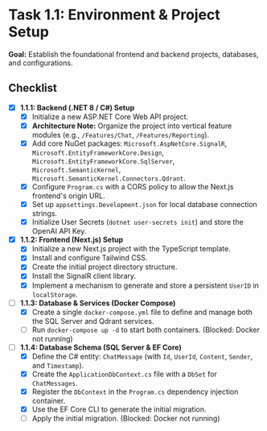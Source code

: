 # Task 1.1: Environment & Project Setup

**Goal:** Establish the foundational frontend and backend projects, databases, and configurations.

## Checklist

- [x] **1.1.1: Backend (.NET 8 / C#) Setup**
  - [x] Initialize a new ASP.NET Core Web API project.
  - [x] **Architecture Note:** Organize the project into vertical feature modules (e.g., `/Features/Chat`, `/Features/Reporting`).
  - [x] Add core NuGet packages: `Microsoft.AspNetCore.SignalR`, `Microsoft.EntityFrameworkCore.Design`, `Microsoft.EntityFrameworkCore.SqlServer`, `Microsoft.SemanticKernel`, `Microsoft.SemanticKernel.Connectors.Qdrant`.
  - [x] Configure `Program.cs` with a CORS policy to allow the Next.js frontend's origin URL.
  - [x] Set up `appsettings.Development.json` for local database connection strings.
  - [x] Initialize User Secrets (`dotnet user-secrets init`) and store the OpenAI API Key.
- [x] **1.1.2: Frontend (Next.js) Setup**
  - [x] Initialize a new Next.js project with the TypeScript template.
  - [x] Install and configure Tailwind CSS.
  - [x] Create the initial project directory structure.
  - [x] Install the SignalR client library.
  - [x] Implement a mechanism to generate and store a persistent `UserID` in `localStorage`.
- [ ] **1.1.3: Database & Services (Docker Compose)**
  - [x] Create a single `docker-compose.yml` file to define and manage both the SQL Server and Qdrant services.
  - [ ] Run `docker-compose up -d` to start both containers. (Blocked: Docker not running)
- [ ] **1.1.4: Database Schema (SQL Server & EF Core)**
  - [x] Define the C# entity: `ChatMessage` (with `Id`, `UserId`, `Content`, `Sender`, and `Timestamp`).
  - [x] Create the `ApplicationDbContext.cs` file with a `DbSet` for `ChatMessages`.
  - [x] Register the `DbContext` in the `Program.cs` dependency injection container.
  - [x] Use the EF Core CLI to generate the initial migration.
  - [ ] Apply the initial migration. (Blocked: Docker not running) 